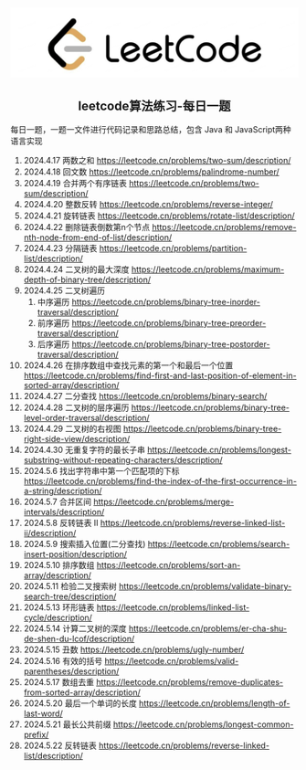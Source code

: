 <div align=center>
  <a href="https://leetcode.cn/">
    <img src="image/icon.png" width="550">
  </a>
</div>

<H2 align="center">leetcode算法练习-每日一题</H2>

每日一题，一题一文件进行代码记录和思路总结，包含 Java 和 JavaScript两种语言实现

1. 2024.4.17  两数之和  https://leetcode.cn/problems/two-sum/description/
2. 2024.4.18 回文数  https://leetcode.cn/problems/palindrome-number/
3. 2024.4.19  合并两个有序链表  https://leetcode.cn/problems/two-sum/description/
4. 2024.4.20  整数反转 https://leetcode.cn/problems/reverse-integer/
5. 2024.4.21  旋转链表  https://leetcode.cn/problems/rotate-list/description/
6. 2024.4.22  删除链表倒数第n个节点  https://leetcode.cn/problems/remove-nth-node-from-end-of-list/description/
7. 2024.4.23  分隔链表 https://leetcode.cn/problems/partition-list/description/
8. 2024.4.24 二叉树的最大深度  https://leetcode.cn/problems/maximum-depth-of-binary-tree/description/
9. 2024.4.25 二叉树遍历
   1. 中序遍历  https://leetcode.cn/problems/binary-tree-inorder-traversal/description/
   2. 前序遍历  https://leetcode.cn/problems/binary-tree-preorder-traversal/description/
   3. 后序遍历  https://leetcode.cn/problems/binary-tree-postorder-traversal/description/
10. 2024.4.26  在排序数组中查找元素的第一个和最后一个位置  https://leetcode.cn/problems/find-first-and-last-position-of-element-in-sorted-array/description/
11. 2024.4.27  二分查找  https://leetcode.cn/problems/binary-search/
12. 2024.4.28 二叉树的层序遍历  https://leetcode.cn/problems/binary-tree-level-order-traversal/description/
13. 2024.4.29 二叉树的右视图  https://leetcode.cn/problems/binary-tree-right-side-view/description/
14. 2024.4.30 无重复字符的最长子串  https://leetcode.cn/problems/longest-substring-without-repeating-characters/description/
15. 2024.5.6 找出字符串中第一个匹配项的下标  https://leetcode.cn/problems/find-the-index-of-the-first-occurrence-in-a-string/description/
16. 2024.5.7 合并区间  https://leetcode.cn/problems/merge-intervals/description/
17. 2024.5.8 反转链表 II  https://leetcode.cn/problems/reverse-linked-list-ii/description/
18. 2024.5.9 搜索插入位置(二分查找)  https://leetcode.cn/problems/search-insert-position/description/
19. 2024.5.10 排序数组  https://leetcode.cn/problems/sort-an-array/description/
20. 2024.5.11 检验二叉搜索树  https://leetcode.cn/problems/validate-binary-search-tree/description/
21. 2024.5.13 环形链表  https://leetcode.cn/problems/linked-list-cycle/description/
22. 2024.5.14 计算二叉树的深度 https://leetcode.cn/problems/er-cha-shu-de-shen-du-lcof/description/
23. 2024.5.15 丑数 https://leetcode.cn/problems/ugly-number/
24. 2024.5.16 有效的括号 https://leetcode.cn/problems/valid-parentheses/description/
25. 2024.5.17 数组去重 https://leetcode.cn/problems/remove-duplicates-from-sorted-array/description/
26. 2024.5.20 最后一个单词的长度  https://leetcode.cn/problems/length-of-last-word/
27. 2024.5.21 最长公共前缀  https://leetcode.cn/problems/longest-common-prefix/
28. 2024.5.22 反转链表 https://leetcode.cn/problems/reverse-linked-list/description/
